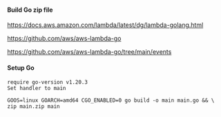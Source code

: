 #### Build Go zip file

https://docs.aws.amazon.com/lambda/latest/dg/lambda-golang.html

https://github.com/aws/aws-lambda-go

https://github.com/aws/aws-lambda-go/tree/main/events

#### Setup Go

```
require go-version v1.20.3
Set handler to main

GOOS=linux GOARCH=amd64 CGO_ENABLED=0 go build -o main main.go && \
zip main.zip main
```
